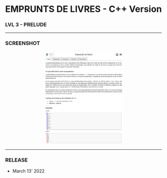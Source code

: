 # EMPRUNTS DE LIVRES - C++ Version
### LVL 3 - PRELUDE

---
### **SCREENSHOT**

<div align="center">
    <img
        src="https://github.com/Ayckinn/CPP/blob/main/FRANCE_IOI/LEVEL_03/0_Prelude/1_emprunts_de_livres/todo.png"
        alt="DEMO"
        style="width:50%">
</div>

---
### **RELEASE**

- March 13' 2022